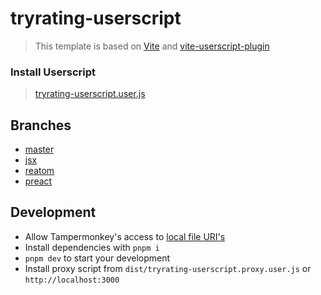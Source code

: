 # tryrating-userscript

> This template is based on [Vite](https://vitejs.dev) and [vite-userscript-plugin](https://github.com/crashmax-dev/vite-userscript-plugin)

### Install Userscript

> [tryrating-userscript.user.js](https://crashmax-dev.github.io/tryrating-userscript/tryrating-userscript.user.js)

## Branches

- [master](https://github.com/crashmax-dev/tryrating-userscript)
- [jsx](https://github.com/crashmax-dev/tryrating-userscript/tree/jsx)
- [reatom](https://github.com/crashmax-dev/tryrating-userscript/tree/reatom)
- [preact](https://github.com/crashmax-dev/tryrating-userscript/tree/preact)

## Development

- Allow Tampermonkey's access to [local file URI's](https://tampermonkey.net/faq.php?ext=dhdg#Q204)
- Install dependencies with `pnpm i`
- `pnpm dev` to start your development
- Install proxy script from `dist/tryrating-userscript.proxy.user.js` or `http://localhost:3000`
